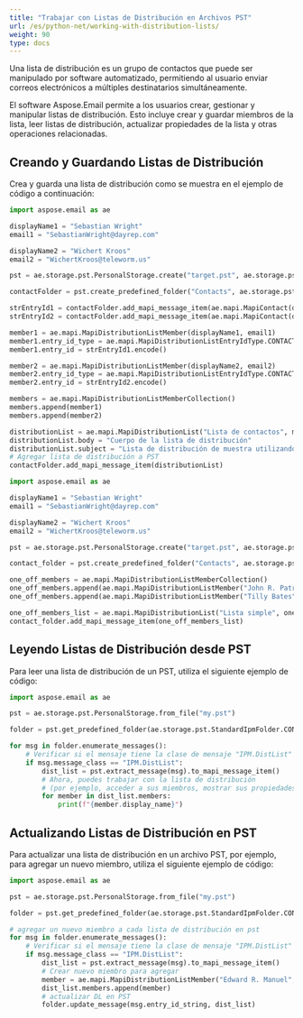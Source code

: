 ```yaml
---
title: "Trabajar con Listas de Distribución en Archivos PST"
url: /es/python-net/working-with-distribution-lists/
weight: 90
type: docs
---
```


Una lista de distribución es un grupo de contactos que puede ser manipulado por software automatizado, permitiendo al usuario enviar correos electrónicos a múltiples destinatarios simultáneamente.

El software Aspose.Email permite a los usuarios crear, gestionar y manipular listas de distribución. Esto incluye crear y guardar miembros de la lista, leer listas de distribución, actualizar propiedades de la lista y otras operaciones relacionadas.

## **Creando y Guardando Listas de Distribución**

Crea y guarda una lista de distribución como se muestra en el ejemplo de código a continuación:

```py
import aspose.email as ae

displayName1 = "Sebastian Wright"
email1 = "SebastianWright@dayrep.com"

displayName2 = "Wichert Kroos"
email2 = "WichertKroos@teleworm.us"

pst = ae.storage.pst.PersonalStorage.create("target.pst", ae.storage.pst.FileFormatVersion.UNICODE)

contactFolder = pst.create_predefined_folder("Contacts", ae.storage.pst.StandardIpmFolder.CONTACTS)

strEntryId1 = contactFolder.add_mapi_message_item(ae.mapi.MapiContact(displayName1, email1))
strEntryId2 = contactFolder.add_mapi_message_item(ae.mapi.MapiContact(displayName2, email2))

member1 = ae.mapi.MapiDistributionListMember(displayName1, email1)
member1.entry_id_type = ae.mapi.MapiDistributionListEntryIdType.CONTACT
member1.entry_id = strEntryId1.encode()

member2 = ae.mapi.MapiDistributionListMember(displayName2, email2)
member2.entry_id_type = ae.mapi.MapiDistributionListEntryIdType.CONTACT
member2.entry_id = strEntryId2.encode()

members = ae.mapi.MapiDistributionListMemberCollection()
members.append(member1)
members.append(member2)

distributionList = ae.mapi.MapiDistributionList("Lista de contactos", members)
distributionList.body = "Cuerpo de la lista de distribución"
distributionList.subject = "Lista de distribución de muestra utilizando Aspose.Email"
# Agregar lista de distribución a PST
contactFolder.add_mapi_message_item(distributionList)
```

```py
import aspose.email as ae

displayName1 = "Sebastian Wright"
email1 = "SebastianWright@dayrep.com"

displayName2 = "Wichert Kroos"
email2 = "WichertKroos@teleworm.us"

pst = ae.storage.pst.PersonalStorage.create("target.pst", ae.storage.pst.FileFormatVersion.UNICODE)

contact_folder = pst.create_predefined_folder("Contacts", ae.storage.pst.StandardIpmFolder.CONTACTS)

one_off_members = ae.mapi.MapiDistributionListMemberCollection()
one_off_members.append(ae.mapi.MapiDistributionListMember("John R. Patrick", "JohnRPatrick@armyspy.com"))
one_off_members.append(ae.mapi.MapiDistributionListMember("Tilly Bates", "TillyBates@armyspy.com"))

one_off_members_list = ae.mapi.MapiDistributionList("Lista simple", one_off_members)
contact_folder.add_mapi_message_item(one_off_members_list)
```

## **Leyendo Listas de Distribución desde PST**

Para leer una lista de distribución de un PST, utiliza el siguiente ejemplo de código:

```py
import aspose.email as ae

pst = ae.storage.pst.PersonalStorage.from_file("my.pst")

folder = pst.get_predefined_folder(ae.storage.pst.StandardIpmFolder.CONTACTS)

for msg in folder.enumerate_messages():
    # Verificar si el mensaje tiene la clase de mensaje "IPM.DistList"
    if msg.message_class == "IPM.DistList":
        dist_list = pst.extract_message(msg).to_mapi_message_item()
        # Ahora, puedes trabajar con la lista de distribución
        # (por ejemplo, acceder a sus miembros, mostrar sus propiedades o hacer modificaciones)
        for member in dist_list.members:
            print(f"{member.display_name}")
```

## **Actualizando Listas de Distribución en PST**

Para actualizar una lista de distribución en un archivo PST, por ejemplo, para agregar un nuevo miembro, utiliza el siguiente ejemplo de código:

```py
import aspose.email as ae

pst = ae.storage.pst.PersonalStorage.from_file("my.pst")

folder = pst.get_predefined_folder(ae.storage.pst.StandardIpmFolder.CONTACTS)

# agregar un nuevo miembro a cada lista de distribución en pst
for msg in folder.enumerate_messages():
    # Verificar si el mensaje tiene la clase de mensaje "IPM.DistList"
    if msg.message_class == "IPM.DistList":
        dist_list = pst.extract_message(msg).to_mapi_message_item()
        # Crear nuevo miembro para agregar
        member = ae.mapi.MapiDistributionListMember("Edward R. Manuel", "EdwardRManuel@example.com")
        dist_list.members.append(member)
        # actualizar DL en PST
        folder.update_message(msg.entry_id_string, dist_list)
```